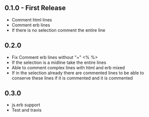 ## 0.1.0 - First Release
* Comment html lines
* Comment erb lines
* If there is no selection comment the entire line

## 0.2.0
* Fix Comment erb lines without "=" <% %>
* If the selection is a midline take the entire lines
* Able to comment complex lines with html and erb mixed
* If in the selection already there are commented lines to be able to conserve these lines if it is commented and it is commented

## 0.3.0
* js.erb support
* Test and travis

